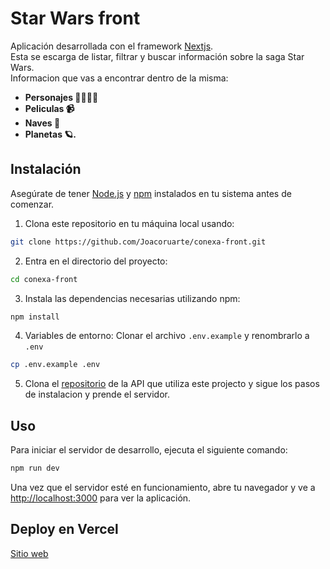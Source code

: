 # Star Wars front

Aplicación desarrollada con el framework [Nextjs](https://nextjs.org/). <br/> Esta se escarga de listar, filtrar y buscar información sobre la saga Star Wars.<br/>
Informacion que vas a encontrar dentro de la misma:
- **Personajes 👨‍👩‍👧‍👧**
- **Peliculas 📹**
- **Naves 🚀**
- **Planetas 🪐.**

## Instalación

Asegúrate de tener [Node.js](https://nodejs.org) y [npm](https://www.npmjs.com/) instalados en tu sistema antes de comenzar.

1. Clona este repositorio en tu máquina local usando:

```bash
git clone https://github.com/Joacoruarte/conexa-front.git
```

2. Entra en el directorio del proyecto:

```bash
cd conexa-front
```

3. Instala las dependencias necesarias utilizando npm:

```bash
npm install
```

4. Variables de entorno:
Clonar el archivo ```.env.example``` y renombrarlo a ```.env```
```bash
cp .env.example .env
```

5. Clona el [repositorio](https://github.com/Joacoruarte/conexa-api) de la API que utiliza este projecto y sigue los pasos de instalacion y prende el servidor.


## Uso

Para iniciar el servidor de desarrollo, ejecuta el siguiente comando:

```bash
npm run dev
```

Una vez que el servidor esté en funcionamiento, abre tu navegador y ve a [http://localhost:3000](http://localhost:3000) para ver la aplicación.

## Deploy en Vercel

[Sitio web](https://conexa-front-nine.vercel.app/) 